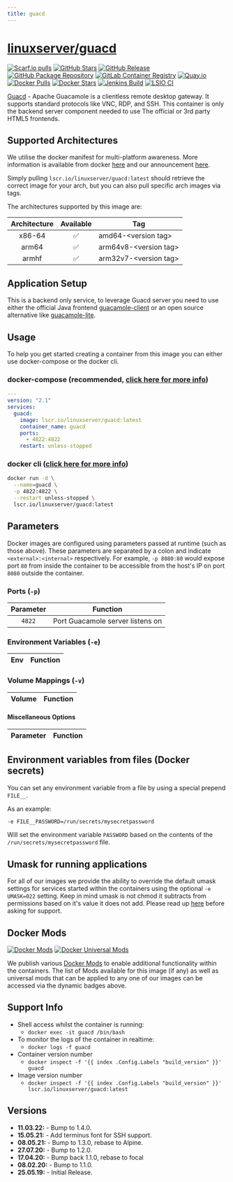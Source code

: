 ```yaml
---
title: guacd
---
```

<!-- DO NOT EDIT THIS FILE MANUALLY  -->
<!-- Please read the https://github.com/linuxserver/docker-guacd/blob/master/.github/CONTRIBUTING.md -->

# [linuxserver/guacd](https://github.com/linuxserver/docker-guacd)

[![Scarf.io pulls](https://scarf.sh/installs-badge/linuxserver-ci/linuxserver%2Fguacd?color=94398d&label-color=555555&logo-color=ffffff&style=for-the-badge&package-type=docker)](https://scarf.sh/gateway/linuxserver-ci/docker/linuxserver%2Fguacd)
[![GitHub Stars](https://img.shields.io/github/stars/linuxserver/docker-guacd.svg?color=94398d&labelColor=555555&logoColor=ffffff&style=for-the-badge&logo=github)](https://github.com/linuxserver/docker-guacd)
[![GitHub Release](https://img.shields.io/github/release/linuxserver/docker-guacd.svg?color=94398d&labelColor=555555&logoColor=ffffff&style=for-the-badge&logo=github)](https://github.com/linuxserver/docker-guacd/releases)
[![GitHub Package Repository](https://img.shields.io/static/v1.svg?color=94398d&labelColor=555555&logoColor=ffffff&style=for-the-badge&label=linuxserver.io&message=GitHub%20Package&logo=github)](https://github.com/linuxserver/docker-guacd/packages)
[![GitLab Container Registry](https://img.shields.io/static/v1.svg?color=94398d&labelColor=555555&logoColor=ffffff&style=for-the-badge&label=linuxserver.io&message=GitLab%20Registry&logo=gitlab)](https://gitlab.com/linuxserver.io/docker-guacd/container_registry)
[![Quay.io](https://img.shields.io/static/v1.svg?color=94398d&labelColor=555555&logoColor=ffffff&style=for-the-badge&label=linuxserver.io&message=Quay.io)](https://quay.io/repository/linuxserver.io/guacd)
[![Docker Pulls](https://img.shields.io/docker/pulls/linuxserver/guacd.svg?color=94398d&labelColor=555555&logoColor=ffffff&style=for-the-badge&label=pulls&logo=docker)](https://hub.docker.com/r/linuxserver/guacd)
[![Docker Stars](https://img.shields.io/docker/stars/linuxserver/guacd.svg?color=94398d&labelColor=555555&logoColor=ffffff&style=for-the-badge&label=stars&logo=docker)](https://hub.docker.com/r/linuxserver/guacd)
[![Jenkins Build](https://img.shields.io/jenkins/build?labelColor=555555&logoColor=ffffff&style=for-the-badge&jobUrl=https%3A%2F%2Fci.linuxserver.io%2Fjob%2FDocker-Pipeline-Builders%2Fjob%2Fdocker-guacd%2Fjob%2Fmaster%2F&logo=jenkins)](https://ci.linuxserver.io/job/Docker-Pipeline-Builders/job/docker-guacd/job/master/)
[![LSIO CI](https://img.shields.io/badge/dynamic/yaml?color=94398d&labelColor=555555&logoColor=ffffff&style=for-the-badge&label=CI&query=CI&url=https%3A%2F%2Fci-tests.linuxserver.io%2Flinuxserver%2Fguacd%2Flatest%2Fci-status.yml)](https://ci-tests.linuxserver.io/linuxserver/guacd/latest/index.html)

[Guacd](https://guacamole.apache.org/) - Apache Guacamole is a clientless remote desktop gateway. It supports standard protocols like VNC, RDP, and SSH. This container is only the backend server component needed to use The official or 3rd party HTML5 frontends.

## Supported Architectures

We utilise the docker manifest for multi-platform awareness. More information is available from docker [here](https://github.com/docker/distribution/blob/master/docs/spec/manifest-v2-2.md#manifest-list) and our announcement [here](https://blog.linuxserver.io/2019/02/21/the-lsio-pipeline-project/).

Simply pulling `lscr.io/linuxserver/guacd:latest` should retrieve the correct image for your arch, but you can also pull specific arch images via tags.

The architectures supported by this image are:

| Architecture | Available | Tag |
| :----: | :----: | ---- |
| x86-64 | ✅ | amd64-\<version tag\> |
| arm64 | ✅ | arm64v8-\<version tag\> |
| armhf| ✅ | arm32v7-\<version tag\> |

## Application Setup

This is a backend only service, to leverage Guacd server you need to use either the official Java frontend [guacamole-client](https://github.com/apache/guacamole-client) or an open source alternative like [guacamole-lite](https://github.com/vadimpronin/guacamole-lite).

## Usage

To help you get started creating a container from this image you can either use docker-compose or the docker cli.

### docker-compose (recommended, [click here for more info](https://docs.linuxserver.io/general/docker-compose))

```yaml
---
version: "2.1"
services:
  guacd:
    image: lscr.io/linuxserver/guacd:latest
    container_name: guacd
    ports:
      - 4822:4822
    restart: unless-stopped
```

### docker cli ([click here for more info](https://docs.docker.com/engine/reference/commandline/cli/))

```bash
docker run -d \
  --name=guacd \
  -p 4822:4822 \
  --restart unless-stopped \
  lscr.io/linuxserver/guacd:latest
```

## Parameters

Docker images are configured using parameters passed at runtime (such as those above). These parameters are separated by a colon and indicate `<external>:<internal>` respectively. For example, `-p 8080:80` would expose port `80` from inside the container to be accessible from the host's IP on port `8080` outside the container.

### Ports (`-p`)

| Parameter | Function |
| :----: | --- |
| `4822` | Port Guacamole server listens on |

### Environment Variables (`-e`)

| Env | Function |
| :----: | --- |

### Volume Mappings (`-v`)

| Volume | Function |
| :----: | --- |

#### Miscellaneous Options

| Parameter | Function |
| :-----:   | --- |

## Environment variables from files (Docker secrets)

You can set any environment variable from a file by using a special prepend `FILE__`.

As an example:

```bash
-e FILE__PASSWORD=/run/secrets/mysecretpassword
```

Will set the environment variable `PASSWORD` based on the contents of the `/run/secrets/mysecretpassword` file.

## Umask for running applications

For all of our images we provide the ability to override the default umask settings for services started within the containers using the optional `-e UMASK=022` setting.
Keep in mind umask is not chmod it subtracts from permissions based on it's value it does not add. Please read up [here](https://en.wikipedia.org/wiki/Umask) before asking for support.

## Docker Mods

[![Docker Mods](https://img.shields.io/badge/dynamic/yaml?color=94398d&labelColor=555555&logoColor=ffffff&style=for-the-badge&label=guacd&query=%24.mods%5B%27guacd%27%5D.mod_count&url=https%3A%2F%2Fraw.githubusercontent.com%2Flinuxserver%2Fdocker-mods%2Fmaster%2Fmod-list.yml)](https://mods.linuxserver.io/?mod=guacd "view available mods for this container.") [![Docker Universal Mods](https://img.shields.io/badge/dynamic/yaml?color=94398d&labelColor=555555&logoColor=ffffff&style=for-the-badge&label=universal&query=%24.mods%5B%27universal%27%5D.mod_count&url=https%3A%2F%2Fraw.githubusercontent.com%2Flinuxserver%2Fdocker-mods%2Fmaster%2Fmod-list.yml)](https://mods.linuxserver.io/?mod=universal "view available universal mods.")

We publish various [Docker Mods](https://github.com/linuxserver/docker-mods) to enable additional functionality within the containers. The list of Mods available for this image (if any) as well as universal mods that can be applied to any one of our images can be accessed via the dynamic badges above.

## Support Info

* Shell access whilst the container is running:
  * `docker exec -it guacd /bin/bash`
* To monitor the logs of the container in realtime:
  * `docker logs -f guacd`
* Container version number
  * `docker inspect -f '{{ index .Config.Labels "build_version" }}' guacd`
* Image version number
  * `docker inspect -f '{{ index .Config.Labels "build_version" }}' lscr.io/linuxserver/guacd:latest`

## Versions

* **11.03.22:** - Bump to 1.4.0.
* **15.05.21:** - Add terminus font for SSH support.
* **08.05.21:** - Bump to 1.3.0, rebase to Alpine.
* **27.07.20:** - Bump to 1.2.0.
* **17.04.20:** - Bump back 1.1.0, rebase to focal
* **08.02.20:** - Bump to 1.1.0.
* **25.05.19:** - Initial Release.
